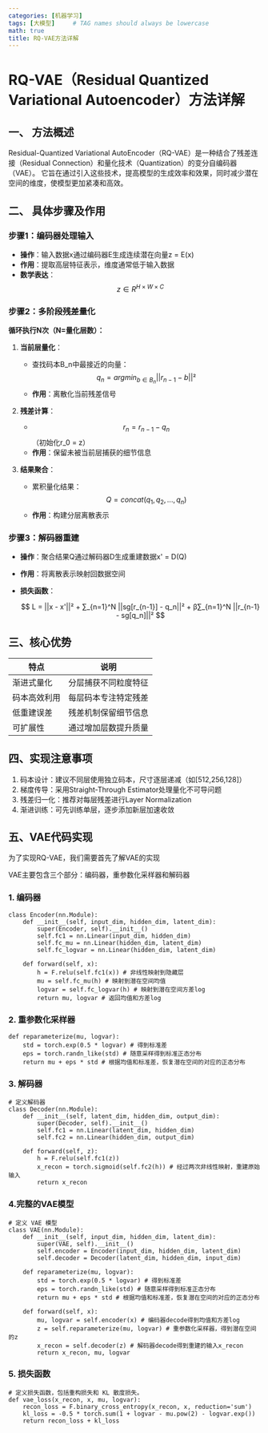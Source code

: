 ```yaml
---
categories: [机器学习]
tags: [大模型]     # TAG names should always be lowercase
math: true
title: RQ-VAE方法详解
---
```


# RQ-VAE（Residual Quantized Variational Autoencoder）方法详解

## 一、 方法概述
Residual-Quantized Variational AutoEncoder（RQ-VAE）是一种结合了残差连接（Residual Connection）和量化技术（Quantization）的变分自编码器（VAE）。
它旨在通过引入这些技术，提高模型的生成效率和效果，同时减少潜在空间的维度，使模型更加紧凑和高效。

## 二、 具体步骤及作用

### 步骤1：编码器处理输入
- **操作**：输入数据x通过编码器E生成连续潜在向量z = E(x)
- **作用**：提取高层特征表示，维度通常低于输入数据
- **数学表达**：$$ z ∈ R^{H×W×C} $$

### 步骤2：多阶段残差量化
**循环执行N次（N=量化层数）：**
1. **当前层量化**：
    - 查找码本B_n中最接近的向量：
   $$   
     q_n = argmin_{b∈B_n} ||r_{n-1} - b||² 
   $$
    - **作用**：离散化当前残差信号

2. **残差计算**：
    - $$ r_n = r_{n-1} - q_n $$（初始化r_0 = z）
    - **作用**：保留未被当前层捕获的细节信息

3. **结果聚合**：
    - 累积量化结果：$$ Q = concat(q_1, q_2, ..., q_n) $$
    - **作用**：构建分层离散表示

### 步骤3：解码器重建
- **操作**：聚合结果Q通过解码器D生成重建数据x' = D(Q)
- **作用**：将离散表示映射回数据空间
- **损失函数**：

  $$
  L = ||x - x'||² + ∑_{n=1}^N ||sg[r_{n-1}] - q_n||² + β∑_{n=1}^N ||r_{n-1} - sg[q_n]||²
  $$

## 三、核心优势

| 特点     | 说明         |
|--------|------------|
| 渐进式量化  | 分层捕获不同粒度特征 |
| 码本高效利用 | 每层码本专注特定残差 |   
| 低重建误差  | 残差机制保留细节信息 |  
|  可扩展性	 | 通过增加层数提升质量 | 

## 四、实现注意事项

1. 码本设计：建议不同层使用独立码本，尺寸逐层递减（如[512,256,128]）
2. 梯度传导：采用Straight-Through Estimator处理量化不可导问题
3. 残差归一化：推荐对每层残差进行Layer Normalization
4. 渐进训练：可先训练单层，逐步添加新层加速收敛

## 五、VAE代码实现 

为了实现RQ-VAE，我们需要首先了解VAE的实现

VAE主要包含三个部分：编码器，重参数化采样器和解码器

### 1. 编码器 

```
class Encoder(nn.Module):
    def __init__(self, input_dim, hidden_dim, latent_dim):
        super(Encoder, self).__init__()
        self.fc1 = nn.Linear(input_dim, hidden_dim)
        self.fc_mu = nn.Linear(hidden_dim, latent_dim)
        self.fc_logvar = nn.Linear(hidden_dim, latent_dim)

    def forward(self, x):
        h = F.relu(self.fc1(x)) # 非线性映射到隐藏层
        mu = self.fc_mu(h) # 映射到潜在空间均值
        logvar = self.fc_logvar(h) # 映射到潜在空间方差log
        return mu, logvar # 返回均值和方差log
```

### 2. 重参数化采样器

```
def reparameterize(mu, logvar):
    std = torch.exp(0.5 * logvar) # 得到标准差
    eps = torch.randn_like(std) # 随意采样得到标准正态分布 
    return mu + eps * std # 根据均值和标准差，恢复潜在空间的对应的正态分布  
```

### 3. 解码器

```
# 定义解码器
class Decoder(nn.Module):
    def __init__(self, latent_dim, hidden_dim, output_dim):
        super(Decoder, self).__init__()
        self.fc1 = nn.Linear(latent_dim, hidden_dim)
        self.fc2 = nn.Linear(hidden_dim, output_dim)

    def forward(self, z):
        h = F.relu(self.fc1(z))
        x_recon = torch.sigmoid(self.fc2(h)) # 经过两次非线性映射，重建原始输入
        return x_recon
```

### 4.完整的VAE模型 

```
# 定义 VAE 模型
class VAE(nn.Module):
    def __init__(self, input_dim, hidden_dim, latent_dim):
        super(VAE, self).__init__()
        self.encoder = Encoder(input_dim, hidden_dim, latent_dim)
        self.decoder = Decoder(latent_dim, hidden_dim, input_dim)
        
    def reparameterize(mu, logvar):
        std = torch.exp(0.5 * logvar) # 得到标准差
        eps = torch.randn_like(std) # 随意采样得到标准正态分布 
        return mu + eps * std # 根据均值和标准差，恢复潜在空间的对应的正态分布   

    def forward(self, x):
        mu, logvar = self.encoder(x) # 编码器decode得到均值和方差log
        z = self.reparameterize(mu, logvar) # 重参数化采样器，得到潜在空间的z
        x_recon = self.decoder(z) # 解码器decode得到重建的输入x_recon
        return x_recon, mu, logvar
```

### 5. 损失函数

```
# 定义损失函数，包括重构损失和 KL 散度损失。
def vae_loss(x_recon, x, mu, logvar):
    recon_loss = F.binary_cross_entropy(x_recon, x, reduction='sum')
    kl_loss = -0.5 * torch.sum(1 + logvar - mu.pow(2) - logvar.exp())
    return recon_loss + kl_loss
```
